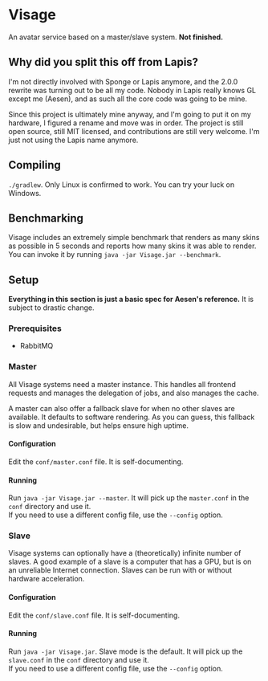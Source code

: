 # Visage
An avatar service based on a master/slave system. **Not finished.**

## Why did you split this off from Lapis?
I'm not directly involved with Sponge or Lapis anymore, and the 2.0.0 rewrite was turning out to be all my
code. Nobody in Lapis really knows GL except me (Aesen), and as such all the core code was going to be mine.

Since this project is ultimately mine anyway, and I'm going to put it on my hardware, I figured a rename and
move was in order. The project is still open source, still MIT licensed, and contributions are still very
welcome. I'm just not using the Lapis name anymore.

## Compiling
`./gradlew`. Only Linux is confirmed to work. You can try your luck on Windows.

## Benchmarking
Visage includes an extremely simple benchmark that renders as many skins as possible in 5 seconds and reports
how many skins it was able to render. You can invoke it by running `java -jar Visage.jar --benchmark`.

## Setup

**Everything in this section is just a basic spec for Aesen's reference.** It is subject to drastic change.

### Prerequisites

 - RabbitMQ

### Master
All Visage systems need a master instance. This handles all frontend requests and manages the delegation of jobs, and
also manages the cache.

A master can also offer a fallback slave for when no other slaves are available. It defaults to software rendering. As
you can guess, this fallback is slow and undesirable, but helps ensure high uptime.

#### Configuration
Edit the `conf/master.conf` file. It is self-documenting.

#### Running
Run `java -jar Visage.jar --master`. It will pick up the `master.conf` in the `conf` directory and use it.  
If you need to use a different config file, use the `--config` option.

### Slave
Visage systems can optionally have a (theoretically) infinite number of slaves. A good example of a slave is a computer
that has a GPU, but is on an unreliable Internet connection. Slaves can be run with or without hardware acceleration.

#### Configuration
Edit the `conf/slave.conf` file. It is self-documenting.

#### Running
Run `java -jar Visage.jar`. Slave mode is the default. It will pick up the `slave.conf` in the `conf` directory and use it.  
If you need to use a different config file, use the `--config` option.